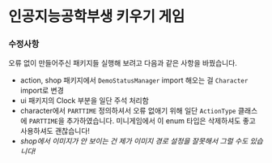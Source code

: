 # 인공지능공학부생 키우기 게임

### 수정사항

오류 없이 만들어주신 패키지들 실행해 보려고 다음과 같은 사항을 바꿨습니다.

- action, shop 패키지에서 `DemoStatusManager` import 해오는 걸 `Character` import로 변경  
- ui 패키지의 Clock 부분을 일단 주석 처리함  
- character에서 `PARTTIME` 정의하셔서 오류 없애기 위해 일단 `ActionType` 클래스에 `PARTTIME`을 추가하였습니다. 미니게임에서 이 enum 타입은 삭제하셔도 좋고 사용하셔도 괜찮습니다!  
- *shop에서 이미지가 안 보이는 건 제가 이미지 경로 설정을 잘못해서 그럴 수도 있습니다!*
